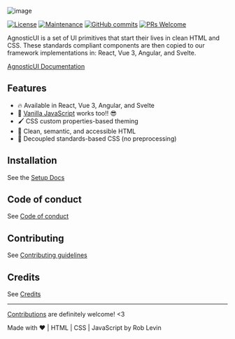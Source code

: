 
![image](https://user-images.githubusercontent.com/142403/147501029-9e97a173-38e6-4f14-a4a6-2baf626c8e14.png)


[![License](https://img.shields.io/badge/License-Apache_2.0-blue.svg)](https://opensource.org/licenses/Apache-2.0)
[![Maintenance](https://img.shields.io/badge/Maintained%3F-yes-green.svg)](https://github.com/AgnosticUI/agnosticui/graphs/commit-activity)
[![GitHub commits](https://badgen.net/github/commits/agnosticui/agnosticui)](https://GitHub.com/agnosticui/agnosticui/commits/)
[![PRs Welcome](https://img.shields.io/badge/PRs-welcome-brightgreen.svg?style=flat-square)](http://makeapullrequest.com)

AgnosticUI is a set of UI primitives that start their lives in clean HTML and CSS. These standards compliant components are then copied to our framework implementations in: React, Vue 3, Angular, and Svelte.

[AgnosticUI Documentation](https://agnosticui.com)

## Features

- 🔥 Available in React, Vue 3, Angular, and Svelte
- 🙌 [Vanilla JavaScript](http://vanilla-js.com/) works too!! 😎
- 🖌️ CSS custom properties-based theming
- 💪 Clean, semantic, and accessible HTML
- 💯 Decoupled standards-based CSS (no preprocessing)

## Installation

See the [Setup Docs](https://agnosticui.com/docs/setup.html)

## Code of conduct

See [Code of conduct](https://github.com/AgnosticUI/agnosticui/blob/master/CODE_OF_CONDUCT.md)

## Contributing

See [Contributing guidelines](https://github.com/AgnosticUI/agnosticui/blob/master/CONTRIBUTING.md)

## Credits

See [Credits](https://github.com/AgnosticUI/agnosticui/blob/master/CREDITS.md)

___

[Contributions](https://github.com/AgnosticUI/agnosticui/blob/master/CONTRIBUTING.md) are definitely welcome! <3

Made with :heart: | HTML | CSS | JavaScript by Rob Levin
